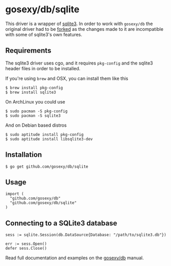 # gosexy/db/sqlite

This driver is a wrapper of [sqlite3](https://github.com/mattn/go-sqlite3). In order to work with ``gosexy/db`` the original driver had to be [forked](https://github.com/xiam/gosqlite3) as the changes made to it are incompatible with some of sqlite3's own features.

## Requirements

The sqlite3 driver uses cgo, and it requires ``pkg-config`` and the sqlite3 header files in order to be installed.

If you're using ``brew`` and OSX, you can install them like this

    $ brew install pkg-config
    $ brew install sqlite3

On ArchLinux you could use

    $ sudo pacman -S pkg-config
    $ sudo pacman -S sqlite3

And on Debian based distros

    $ sudo aptitude install pkg-config
    $ sudo aptitude install libsqlite3-dev

## Installation

    $ go get github.com/gosexy/db/sqlite

## Usage

    import (
      "github.com/gosexy/db"
      "github.com/gosexy/db/sqlite"
    )

## Connecting to a SQLite3 database

    sess := sqlite.Session(db.DataSource{Database: "/path/to/sqlite3.db"})

    err := sess.Open()
    defer sess.Close()

Read full documentation and examples on the [gosexy/db](/xiam/gosexy/tree/master/db) manual.
